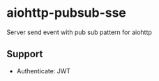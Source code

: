 # aiohttp-pubsub-sse
Server send event with pub sub pattern for aiohttp

## Support
- Authenticate: JWT
